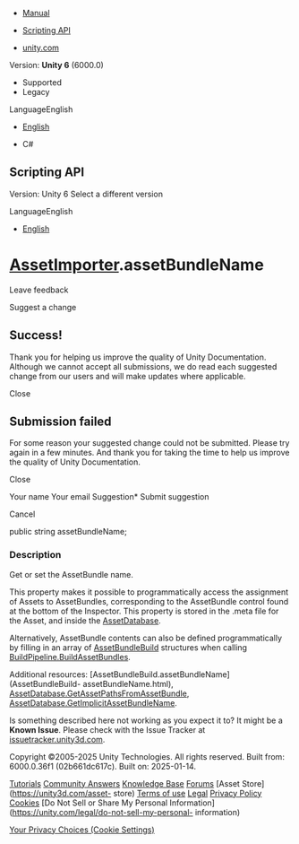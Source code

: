 [ ]()

  * [Manual](../Manual/index.html)
  * [Scripting API](../ScriptReference/index.html)

  * [unity.com](https://unity.com/)

Version: **Unity 6** (6000.0)

  * Supported
  * Legacy

LanguageEnglish

  * [English]()

  * C#

[ ](https://docs.unity3d.com)

## Scripting API

Version: Unity 6 Select a different version

LanguageEnglish

  * [English]()

#  [AssetImporter](AssetImporter.html).assetBundleName

Leave feedback

Suggest a change

## Success!

Thank you for helping us improve the quality of Unity Documentation. Although
we cannot accept all submissions, we do read each suggested change from our
users and will make updates where applicable.

Close

## Submission failed

For some reason your suggested change could not be submitted. Please <a>try
again</a> in a few minutes. And thank you for taking the time to help us
improve the quality of Unity Documentation.

Close

Your name Your email Suggestion* Submit suggestion

Cancel

[ ]()

public string assetBundleName;

### Description

Get or set the AssetBundle name.

This property makes it possible to programmatically access the assignment of
Assets to AssetBundles, corresponding to the AssetBundle control found at the
bottom of the Inspector. This property is stored in the .meta file for the
Asset, and inside the [AssetDatabase](AssetDatabase.html).  
  
Alternatively, AssetBundle contents can also be defined programmatically by
filling in an array of [AssetBundleBuild](AssetBundleBuild.html) structures
when calling
[BuildPipeline.BuildAssetBundles](BuildPipeline.BuildAssetBundles.html).  
  
Additional resources: [AssetBundleBuild.assetBundleName](AssetBundleBuild-
assetBundleName.html),
[AssetDatabase.GetAssetPathsFromAssetBundle](AssetDatabase.GetAssetPathsFromAssetBundle.html),
[AssetDatabase.GetImplicitAssetBundleName](AssetDatabase.GetImplicitAssetBundleName.html).

Is something described here not working as you expect it to? It might be a
**Known Issue**. Please check with the Issue Tracker at
[issuetracker.unity3d.com](https://issuetracker.unity3d.com).

Copyright ©2005-2025 Unity Technologies. All rights reserved. Built from:
6000.0.36f1 (02b661dc617c). Built on: 2025-01-14.

[Tutorials](https://unity3d.com/learn) [Community
Answers](https://answers.unity3d.com) [Knowledge
Base](https://support.unity3d.com/hc/en-us)
[Forums](https://forum.unity3d.com) [Asset Store](https://unity3d.com/asset-
store) [Terms of use](https://docs.unity3d.com/Manual/TermsOfUse.html)
[Legal](https://unity.com/legal) [Privacy
Policy](https://unity.com/legal/privacy-policy)
[Cookies](https://unity.com/legal/cookie-policy) [Do Not Sell or Share My
Personal Information](https://unity.com/legal/do-not-sell-my-personal-
information)

[Your Privacy Choices (Cookie Settings)](javascript:void\(0\);)

